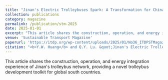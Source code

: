 ```yaml
---
title: "Jinan's Electric Trolleybuses Spark: A Transformation for China"
collection: publications
category: magazine
permalink: /publication/stm-2025
date: 2025-01-01
excerpt: "This article shares the construction, operation, and energy integration experience of Jinan's trolleybus network, providing a novel trolleybus development toolkit for global south countries."
venue: 'Sustainable Transport Magazine'
paperurl: 'https://itdp.org/wp-content/uploads/2025/01/No36_ITDPSTMagazine_2024Small.pdf'
citation: "<b>Y.W. Huang</b> and Q.Y. Lu. &quot;Jinan's Electric Trolleybuses Spark: A Transformation for China.&quot; <i> Sustainable Transport Magazine </i>, 2025, 36."
---
```


This article shares the construction, operation, and energy integration experience of Jinan's trolleybus network, providing a novel trolleybus development toolkit for global south countries.
